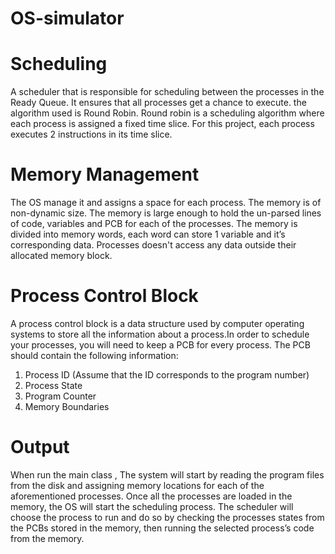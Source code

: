 # OS-simulator
# Scheduling
A scheduler that is responsible for scheduling between the processes in the Ready
Queue. It ensures that all processes get a chance to execute. the algorithm used is Round Robin. Round
robin is a scheduling algorithm where each process is assigned a fixed time slice.
For this project, each process executes 2 instructions in its time slice.

# Memory Management

The OS manage it and assigns a space for each process. The memory is of non-dynamic size. The
memory is large enough to hold the un-parsed lines of code, variables and PCB
for each of the processes. The memory is divided into memory words, each word
can store 1 variable and it’s corresponding data. 
Processes doesn't  access any data outside their allocated
memory block.

# Process Control Block

A process control block is a data structure used by computer operating systems to
store all the information about a process.In order to schedule your processes, you
will need to keep a PCB for every process. The PCB should contain the following
information:
1. Process ID (Assume that the ID corresponds to the program number)
2. Process State
3. Program Counter
4. Memory Boundaries

# Output
When  run the main class ,  The
system will start by reading the program files from the disk and assigning memory
locations for each of the aforementioned processes. Once all the processes are
loaded in the memory, the OS will start the scheduling process. The scheduler
will choose the process to run and do so by checking the processes states from the
PCBs stored in the memory, then running the selected process’s code from the
memory.
